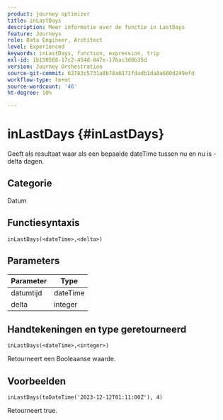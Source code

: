 ```yaml
---
product: journey optimizer
title: inLastDays
description: Meer informatie over de functie in LastDays
feature: Journeys
role: Data Engineer, Architect
level: Experienced
keywords: inLastDays, function, expression, trip
exl-id: 1b150568-17c2-454d-847e-17bac3d0b35d
version: Journey Orchestration
source-git-commit: 62783c5731a8b78a8171fdadb1da8a680d249efd
workflow-type: tm+mt
source-wordcount: '46'
ht-degree: 10%

---
```


# inLastDays {#inLastDays}

Geeft als resultaat waar als een bepaalde dateTime tussen nu en nu is - delta dagen.

## Categorie

Datum

## Functiesyntaxis

`inLastDays(<dateTime>,<delta>)`

## Parameters

| Parameter | Type |
|-----------|------------------|
| datumtijd | dateTime |
| delta | integer |

## Handtekeningen en type geretourneerd

`inLastDays(<dateTime>,<integer>)`

Retourneert een Booleaanse waarde.

## Voorbeelden

`inLastDays(toDateTime('2023-12-12T01:11:00Z'), 4)`

Retourneert true.

